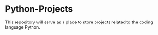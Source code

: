 # Python-Projects
This repository will serve as a place to store projects related to the coding language Python.
